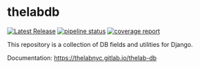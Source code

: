 # thelabdb

[![Latest Release](https://gitlab.com/thelabnyc/thelab-db/-/badges/release.svg)](https://gitlab.com/thelabnyc/thelab-db/-/releases)
[![pipeline status](https://gitlab.com/thelabnyc/thelab-db/badges/master/pipeline.svg)](https://gitlab.com/thelabnyc/thelab-db/-/commits/master)
[![coverage report](https://gitlab.com/thelabnyc/thelab-db/badges/master/coverage.svg)](https://gitlab.com/thelabnyc/thelab-db/-/commits/master)

This repository is a collection of DB fields and utilities for Django.

Documentation: https://thelabnyc.gitlab.io/thelab-db
